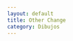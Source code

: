```yaml
---
layout: default
title: Other Change
category: Dibujos
---
```


        
<img src="http://josemdev.com/mirkopf/dibujos/9.jpg" class="inline-left" title="" alt="" />
 
